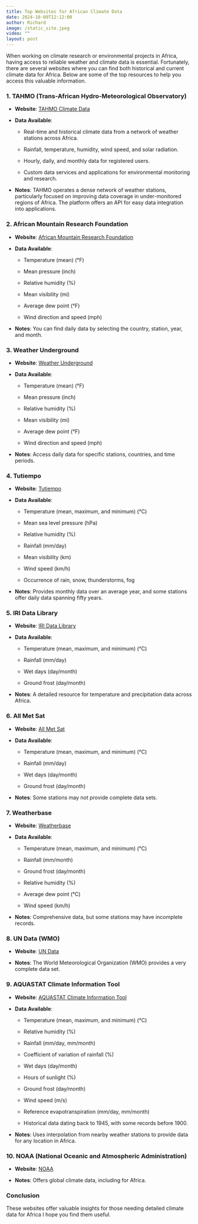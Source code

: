 ```yaml
---
title: Top Websites for African Climate Data
date: 2024-10-09T12:12:00
author: Richard
image: /static_site.jpeg
video: ""
layout: post
---
```

When working on climate research or environmental projects in Africa, having access to reliable weather and climate data is essential. Fortunately, there are several websites where you can find both historical and current climate data for Africa. Below are some of the top resources to help you access this valuable information.

### 1. TAHMO (Trans-African Hydro-Meteorological Observatory)

- **Website**: [TAHMO Climate Data](https://tahmo.org/climate-data/)

- **Data Available**:

  - Real-time and historical climate data from a network of weather stations across Africa.

  - Rainfall, temperature, humidity, wind speed, and solar radiation.

  - Hourly, daily, and monthly data for registered users.

  - Custom data services and applications for environmental monitoring and research.

- **Notes**: TAHMO operates a dense network of weather stations, particularly focused on improving data coverage in under-monitored regions of Africa. The platform offers an API for easy data integration into applications.

### 2. African Mountain Research Foundation

- **Website**: [African Mountain Research Foundation](https://www.africanmountainresearch.com/)

- **Data Available**:

  - Temperature (mean) (°F)

  - Mean pressure (inch)

  - Relative humidity (%)

  - Mean visibility (mi)

  - Average dew point (°F)

  - Wind direction and speed (mph)

- **Notes**: You can find daily data by selecting the country, station, year, and month.

### 3. Weather Underground

- **Website**: [Weather Underground](https://www.wunderground.com/)

- **Data Available**:

  - Temperature (mean) (°F)

  - Mean pressure (inch)

  - Relative humidity (%)

  - Mean visibility (mi)

  - Average dew point (°F)

  - Wind direction and speed (mph)

- **Notes**: Access daily data for specific stations, countries, and time periods.

### 4. Tutiempo

- **Website**: [Tutiempo](https://en.tutiempo.net/climate/africa.html)

- **Data Available**:

  - Temperature (mean, maximum, and minimum) (°C)

  - Mean sea level pressure (hPa)

  - Relative humidity (%)

  - Rainfall (mm/day)

  - Mean visibility (km)

  - Wind speed (km/h)

  - Occurrence of rain, snow, thunderstorms, fog

- **Notes**: Provides monthly data over an average year, and some stations offer daily data spanning fifty years.

### 5. IRI Data Library

- **Website**: [IRI Data Library](http://iridl.ldeo.columbia.edu/)

- **Data Available**:

  - Temperature (mean, maximum, and minimum) (°C)

  - Rainfall (mm/day)

  - Wet days (day/month)

  - Ground frost (day/month)

- **Notes**: A detailed resource for temperature and precipitation data across Africa.

### 6. All Met Sat

- **Website**: [All Met Sat](http://fr.allmetsat.com/climat/afrique.php)

- **Data Available**:

  - Temperature (mean, maximum, and minimum) (°C)

  - Rainfall (mm/day)

  - Wet days (day/month)

  - Ground frost (day/month)

- **Notes**: Some stations may not provide complete data sets.

### 7. Weatherbase

- **Website**: [Weatherbase](http://www.weatherbase.com/weather/country.php3?r=AFR&refer=&regionname=Africa)

- **Data Available**:

  - Temperature (mean, maximum, and minimum) (°C)

  - Rainfall (mm/month)

  - Ground frost (day/month)

  - Relative humidity (%)

  - Average dew point (°C)

  - Wind speed (km/h)

- **Notes**: Comprehensive data, but some stations may have incomplete records.

### 8. UN Data (WMO)

- **Website**: [UN Data](http://data.un.org/Explorer.aspx?d=CLINO)

- **Notes**: The World Meteorological Organization (WMO) provides a very complete data set.

### 9. AQUASTAT Climate Information Tool

- **Website**: [AQUASTAT Climate Information Tool](http://www.fao.org/aquastat/en/climate-info-tool/)

- **Data Available**:

  - Temperature (mean, maximum, and minimum) (°C)

  - Relative humidity (%)

  - Rainfall (mm/day, mm/month)

  - Coefficient of variation of rainfall (%)

  - Wet days (day/month)

  - Hours of sunlight (%)

  - Ground frost (day/month)

  - Wind speed (m/s)

  - Reference evapotranspiration (mm/day, mm/month)

  - Historical data dating back to 1945, with some records before 1900.

- **Notes**: Uses interpolation from nearby weather stations to provide data for any location in Africa.

### 10. NOAA (National Oceanic and Atmospheric Administration)

- **Website**: [NOAA](https://www.noaa.gov/)

- **Notes**: Offers global climate data, including for Africa.

### Conclusion

These websites offer valuable insights for those needing detailed climate data for Africa I hope you find them useful.

